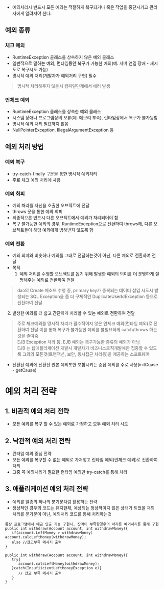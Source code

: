 * 예외처리시 반드시 모든 예외는 적절하게 복구되거나 혹은 작업을 중단시키고 관리자에게 알려져야 한다.
## 예외 종류
### 체크 예외
* RuntimeException 클래스를 상속하지 않은 예외 클래스
* 일반적으로 말하는 예외, 런타임동안 복구가 가능한 예외(예. 서버 연결 장애 - 재시도로 복구시도 가능)
* 명시적 예외 처리(개발자가 예외처리 구현) 필수
> 명시적 처리해주지 않을시 컴파일단계에서 에러 발생
### 언체크 예외
* RuntimeException 클래스를 상속한 예외 클래스
* 시스템 장애나 프로그램상의 오류(예. 메모리 부족), 런타임상에서 복구가 불가능함
* 명시적 예외 처리 필요하지 않음
* NullPointerException, IllegalArgumentException 등

## 예외 처리 방법
### 예외 복구
* try-catch-finally 구문을 통한 명시적 예외처리
* 주로 체크 예외 처리에 사용
### 예외 회피
* 예외 처리를 자신을 호출한 오브젝트에 전달
* throws 문을 통한 예외 회피
* 최종적으론 반드시 다른 오브젝트에서 예외가 처리되어야 함
* 복구 불가능한 예외의 경우, RuntimeException으로 전환하여 throws해, 다른 오브젝트들이 해당 예외에게 방해받지 않도록 함
### 예외 전환
* 예외 회피와 비슷하나 예외를 그대로 전달하는것이 아닌, 다른 예외로 전환하여 전달
* 목적
   1. 예외 처리를 수행할 오브젝트를 돕기 위해 발생한 예외의 의미를 더 분명하게 설명해주는 예외로 전환하여 전달
> dao의 Create 메소드 수행 중, primary key가 중복되는 데이터 삽입 시도시 발생되는 SQL Exception을 좀 더 구체적인 DuplicateUserIdException 등으로 전환하여 전달
   2. 발생한 예외를 더 쉽고 간단하게 처리할 수 있는 예외로 전환하여 전달
> 주로 체크예외를 명시적 처리가 필수적이지 않은 언체크 예외(런타임 예외)로 전환하여 전달
> 이를 통해 복구가 불가능한 예외를 불필요하게 catch/throws 하는것을 줄여줌<br>
> EJB Exception 처리 등, EJB 예외는 복구가능한 종류의 예외가 아님<br>
> EJB 는 웹애플리케이션 개발시 개발자가 비즈니스로직개발에만 집중할 수 있도록 그외의 모든것(트랜잭션, 보안, 동시접근 처리등)을 제공하는 소프트웨어
* 전환된 예외에 전환전 원본 예외또한 포함시키는 중접 예외를 주로 사용(initCuase - getCause)

# 예외 처리 전략
## 1. 비관적 예외 처리 전략
* 모든 예외를 복구 할 수 있는 예외로 가정하고 모두 예외 처리 시도
## 2. 낙관적 예외 처리 전략
* 런타임 예외 중심 전략
* 모든 예외를 복구할 수 없는 예외로 가저앟고 런타임 예외(언체크 예외)로 전환하여 처리
* 그중 꼭 예외처리가 필요한 런타임 예외만 try-catch를 통해 처리
## 3. 애플리케이션 예외 처리 전략
* 예외를 일종의 하나의 분기문처럼 활용하는 전략
* 정상적인 경우의 코드는 유지한채, 예상되는 정상적이지 않은 상태가 되었을 때의 처리를 분기문이 아닌, 예외처리 코드를 통해 처리하는것
```
통장 프로그램에서 예금 인출 기능 구현시, 잔액이 부족할경우의 처리를 예외처리를 통해 구현
public int withdraw(Account account, int withdrawMoney){
   if(account.LeftMoney > withdrawMoney)   account.calcLeftMoney(withdrawMoney);
   else //잔고부족 메시지 출력
}

public int withdraw(Account account, int withdrawMoney){
   try{
      account.calcLeftMoney(withdrawMoney);
   }catch(InsufiicientLeftMoneyException e){
      // 잔고 부족 메시지 출력
   }
}
```

<!--stackedit_data:
eyJoaXN0b3J5IjpbLTY2NTM4NzEwNV19
-->